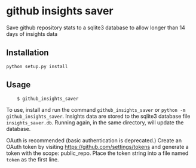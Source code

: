 # github insights saver
Save github repository stats to a sqlite3 database to allow longer than 14 days of insights data


## Installation
`python setup.py install`

## Usage
```
    $ github_insights_saver
```

To use, install and run the command `github_insights_saver` or `python -m github_insights_saver`. Insights data are stored to the sqlite3 database file `insights_saver.db`. Running again, in the same directory, will update the database.

OAuth is recommended (basic authentication is deprecated.) Create an OAuth token by visiting https://github.com/settings/tokens and generate a token with the scope: public_repo. Place the token string into a file named `token` as the first line.

